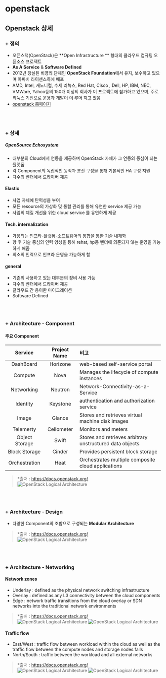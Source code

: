# openstack
## Openstack 상세
### + 정의
+ 오픈스택(OpenStack)은 **Open Infrastructure ** 형태의 클라우드 컴퓨팅 오픈소스 프로젝트 <br>
+ **As A Service** & **Software Defined** <br>
+ 2012년 창설된 비영리 단체인 **OpenStack Foundation**에서 유지, 보수하고 있으며 아파치 라이센스하에 배포<br>
+ AMD, Intel, 캐노니컬, 수세 리눅스, Red Hat, Cisco , Dell, HP, IBM, NEC, VMWare, Yahoo등의 150개 이상의 회사가 이 프로젝트에 참가하고 있으며, 주로 리눅스 기반으로 운용과 개발이 이
루어 지고 있음<br>
+ [openstack 홈페이지](https://www.openstack.org/)

<br><br>

### + 상세
##### OpenSource Echosystem<br>
+ 대부분의 Cloud에서 연동을 제공하며 OpenStack 자체가 그 연동의 중심이 되는 플랫폼<br>
+ 각 Component의 독립적인 동작과 분산 구성을 통해 기본적인 HA 구성 지원<br>
+ 다수의 벤더에서 드라이버 제공<br>

#### Elastic
+ 사업 자체에 탄력성을 부여
+ 모든 resource의 가상화 및 통합 관리를 통해 유연한 service 제공 가능
+ 사업의 체질 개선을 위한 cloud service 를 유연하게 제공

#### Tech. internalization
+ 가용되는 인프라-플랫폼-소프트웨어의 통합을 통한 기술 내재화
+ 향 후 기술 중심의 인력 양성을 통해  rehat, hp등 벤더에 의존되지 않는 운영을 가능하게 해줌
+ 최소의 인력으로 인프라 운영을 가능하게 함

#### general
+ 기존의 사용하고 있는 대부분의 장비 사용 가능
+ 다수의 벤더에서 드라이버 제공
+ 클라우드 간 용이한 마이그레이션
+ Software Defined

<br><br>

### + Architecture - Component
#### 주요 Component 
Service | Project Name | 비고
:---:|:---:|:---|
DashBoard | Horizone | web-based self-service portal
Compute | Nova | Manages the lifecycle of compute instances
Networking | Neutron | Network-Connectivity-as-a-Service
Identity | Keystone | authentication and authorization service
Image | Glance | Stores and retrieves virtual machine disk images
Telemerty | Ceilometer | Monitors and meters
Object Storage | Swift | Stores and retrieves arbitrary unstructured data objects
Block Storage | Cinder | Provides persistent block storage
Orchestration | Heat | Orchestrates multiple composite cloud applications
> *출처 : https://docs.openstack.org/ <br>
> ![OpenStack Logical Architecture](https://raw.githubusercontent.com/engineer-pjin/sre_component_foundation/master/image/openStack_simple_architecture.png)

<br><br>

### + Architecture - Design
+ 다양한 Component의 조합으로 구성되는 **Modular Architecture** <br>

> *출처 : https://docs.openstack.org/ <br>
> ![OpenStack Logical Architecture](https://raw.githubusercontent.com/engineer-pjin/sre_component_foundation/master/image/openStack_logical_architecture.png)

<br><br> 

### + Architecture - Networking
#### Network zones
+ Underlay : defined as the physical network switching infrastructure
+ Overlay : defined as any L3 connectivity between the cloud components 
+ Edge : network traffic transitions from the cloud overlay or SDN networks into the traditional network environments

> *출처 : https://docs.openstack.org/ <br>
> ![OpenStack Logical Architecture](https://raw.githubusercontent.com/engineer-pjin/sre_component_foundation/master/image/openstack_l2_network.png)
> ![OpenStack Logical Architecture](https://raw.githubusercontent.com/engineer-pjin/sre_component_foundation/master/image/openstack_l3_network.png)

#### Traffic flow
+ East/West : traffic flow between workload within the cloud as well as the traffic flow between the compute nodes and storage nodes falls 
+ North/South : traffic between the workload and all external networks

> *출처 : https://docs.openstack.org/ <br>
> ![OpenStack Logical Architecture](https://raw.githubusercontent.com/engineer-pjin/sre_component_foundation/master/image/openstack_East_West_network.png)
> ![OpenStack Logical Architecture](https://raw.githubusercontent.com/engineer-pjin/sre_component_foundation/master/image/openstack_North_South_network.png)

<br><br>


